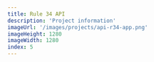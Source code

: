 ```yaml
---
title: Rule 34 API
description: 'Project information'
imageUrl: '/images/projects/api-r34-app.png'
imageHeight: 1280
imageWidth: 1280
index: 5
---
```

